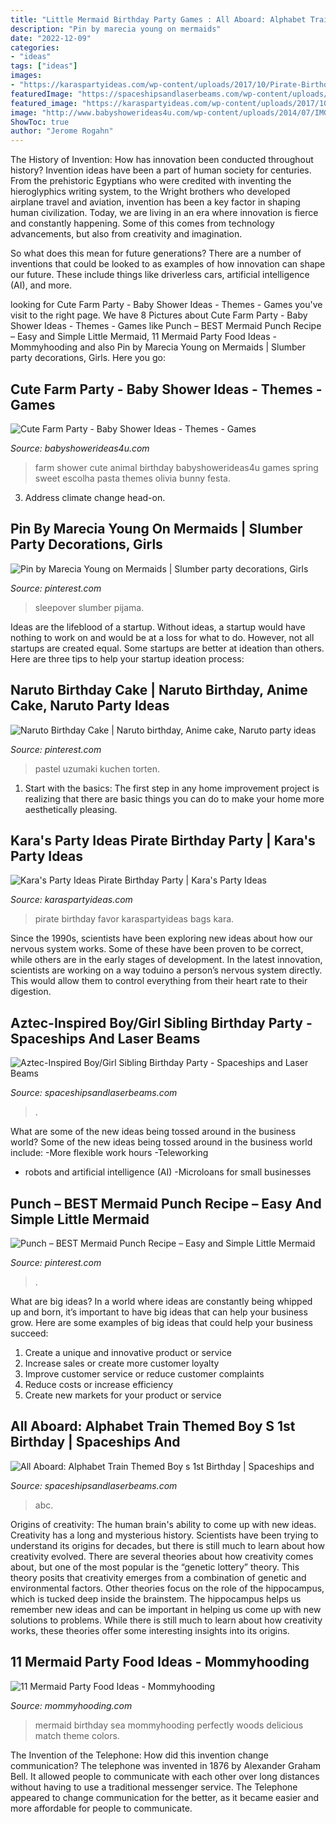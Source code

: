 ```yaml
---
title: "Little Mermaid Birthday Party Games : All Aboard: Alphabet Train Themed Boy S 1st Birthday"
description: "Pin by marecia young on mermaids"
date: "2022-12-09"
categories:
- "ideas"
tags: ["ideas"]
images:
- "https://karaspartyideas.com/wp-content/uploads/2017/10/Pirate-Birthday-Party-via-Karas-Party-Ideas-KarasPartyIdeas.com16.jpg"
featuredImage: "https://spaceshipsandlaserbeams.com/wp-content/uploads/2015/09/boy-and-girl-aztec-birthday-party-ideas.jpg"
featured_image: "https://karaspartyideas.com/wp-content/uploads/2017/10/Pirate-Birthday-Party-via-Karas-Party-Ideas-KarasPartyIdeas.com16.jpg"
image: "http://www.babyshowerideas4u.com/wp-content/uploads/2014/07/IMG_2015-2E-682x1024.jpg"
ShowToc: true
author: "Jerome Rogahn"
---
```



The History of Invention: How has innovation been conducted throughout history?
Invention ideas have been a part of human society for centuries. From the prehistoric Egyptians who were credited with inventing the hieroglyphics writing system, to the Wright brothers who developed airplane travel and aviation, invention has been a key factor in shaping human civilization. 
Today, we are living in an era where innovation is fierce and constantly happening. Some of this comes from technology advancements, but also from creativity and imagination. 

So what does this mean for future generations? There are a number of inventions that could be looked to as examples of how innovation can shape our future. These include things like driverless cars, artificial intelligence (AI), and more.

	

		
looking for Cute Farm Party - Baby Shower Ideas - Themes - Games you've visit to the right page. We have 8 Pictures about Cute Farm Party - Baby Shower Ideas - Themes - Games like Punch – BEST Mermaid Punch Recipe – Easy and Simple Little Mermaid, 11 Mermaid Party Food Ideas - Mommyhooding and also Pin by Marecia Young on Mermaids | Slumber party decorations, Girls. Here you go:
		
    
## Cute Farm Party - Baby Shower Ideas - Themes - Games

<img loading=lazy src="http://www.babyshowerideas4u.com/wp-content/uploads/2014/07/IMG_2015-2E-682x1024.jpg" onerror="this.onerror=null;this.src='https://tse1.mm.bing.net/th?id=OIP.9hG65VvDezwlY1g4MOQc2QHaLH&amp;pid=15.1';" alt="Cute Farm Party - Baby Shower Ideas - Themes - Games">

_Source: babyshowerideas4u.com_

>farm shower cute animal birthday babyshowerideas4u games spring sweet escolha pasta themes olivia bunny festa. 

	

3. Address climate change head-on. 

    
## Pin By Marecia Young On Mermaids | Slumber Party Decorations, Girls

<img loading=lazy src="https://i.pinimg.com/736x/52/b1/21/52b121bee40b9590bc330c80e2f59f3e.jpg" onerror="this.onerror=null;this.src='https://tse1.mm.bing.net/th?id=OIP.bHoVNmhVlKEQzYq7rM1ekQHaJ4&amp;pid=15.1';" alt="Pin by Marecia Young on Mermaids | Slumber party decorations, Girls">

_Source: pinterest.com_

>sleepover slumber pijama. 

	

Ideas are the lifeblood of a startup. Without ideas, a startup would have nothing to work on and would be at a loss for what to do. However, not all startups are created equal. Some startups are better at ideation than others. Here are three tips to help your startup ideation process:

    
## Naruto Birthday Cake | Naruto Birthday, Anime Cake, Naruto Party Ideas

<img loading=lazy src="https://i.pinimg.com/736x/f8/b7/98/f8b79816875e8183a53dff77eff3c105.jpg" onerror="this.onerror=null;this.src='https://tse4.mm.bing.net/th?id=OIP.mgknPv-n5XCNwJ-g-0UpggHaKt&amp;pid=15.1';" alt="Naruto Birthday Cake | Naruto birthday, Anime cake, Naruto party ideas">

_Source: pinterest.com_

>pastel uzumaki kuchen torten. 

	

1. Start with the basics: The first step in any home improvement project is realizing that there are basic things you can do to make your home more aesthetically pleasing.

    
## Kara&#039;s Party Ideas Pirate Birthday Party | Kara&#039;s Party Ideas

<img loading=lazy src="https://karaspartyideas.com/wp-content/uploads/2017/10/Pirate-Birthday-Party-via-Karas-Party-Ideas-KarasPartyIdeas.com16.jpg" onerror="this.onerror=null;this.src='https://tse3.mm.bing.net/th?id=OIP.00f9bL97kIqEzAuPGW83cAHaJ3&amp;pid=15.1';" alt="Kara&#039;s Party Ideas Pirate Birthday Party | Kara&#039;s Party Ideas">

_Source: karaspartyideas.com_

>pirate birthday favor karaspartyideas bags kara. 

	

Since the 1990s, scientists have been exploring new ideas about how our nervous system works. Some of these have been proven to be correct, while others are in the early stages of development. In the latest innovation, scientists are working on a way toduino a person’s nervous system directly. This would allow them to control everything from their heart rate to their digestion.

    
## Aztec-Inspired Boy/Girl Sibling Birthday Party - Spaceships And Laser Beams

<img loading=lazy src="https://spaceshipsandlaserbeams.com/wp-content/uploads/2015/09/boy-and-girl-aztec-birthday-party-ideas.jpg" onerror="this.onerror=null;this.src='https://tse3.mm.bing.net/th?id=OIP.0g8xAaWTTzM6-O4OI2HhugHaLH&amp;pid=15.1';" alt="Aztec-Inspired Boy/Girl Sibling Birthday Party - Spaceships and Laser Beams">

_Source: spaceshipsandlaserbeams.com_

>. 

	

What are some of the new ideas being tossed around in the business world?
Some of the new ideas being tossed around in the business world include: 
-More flexible work hours 
-Teleworking 
- robots and artificial intelligence (AI) 
-Microloans for small businesses

    
## Punch – BEST Mermaid Punch Recipe – Easy And Simple Little Mermaid

<img loading=lazy src="https://i.pinimg.com/736x/ef/39/bf/ef39bf83eda175cbc072393d1f60dee8.jpg" onerror="this.onerror=null;this.src='https://tse3.mm.bing.net/th?id=OIP.X_pMmJ-c8SE1Gv9kHvNieQHaNO&amp;pid=15.1';" alt="Punch – BEST Mermaid Punch Recipe – Easy and Simple Little Mermaid">

_Source: pinterest.com_

>. 

	

What are big ideas?
In a world where ideas are constantly being whipped up and born, it’s important to have big ideas that can help your business grow. Here are some examples of big ideas that could help your business succeed: 
1. Create a unique and innovative product or service 
2. Increase sales or create more customer loyalty 
3. Improve customer service or reduce customer complaints 
4. Reduce costs or increase efficiency 
5. Create new markets for your product or service 

    
## All Aboard: Alphabet Train Themed Boy S 1st Birthday | Spaceships And

<img loading=lazy src="https://spaceshipsandlaserbeams.com/wp-content/uploads/2015/09/alphabet-train-first-birthday-party-ideas-boys.jpg" onerror="this.onerror=null;this.src='https://tse3.mm.bing.net/th?id=OIP.EN8ktc5An97AE6zTe4Y5UQHaLH&amp;pid=15.1';" alt="All Aboard: Alphabet Train Themed Boy s 1st Birthday | Spaceships and">

_Source: spaceshipsandlaserbeams.com_

>abc. 

	

Origins of creativity: The human brain's ability to come up with new ideas.
Creativity has a long and mysterious history. Scientists have been trying to understand its origins for decades, but there is still much to learn about how creativity evolved. There are several theories about how creativity comes about, but one of the most popular is the “genetic lottery” theory. This theory posits that creativity emerges from a combination of genetic and environmental factors. Other theories focus on the role of the hippocampus, which is tucked deep inside the brainstem. The hippocampus helps us remember new ideas and can be important in helping us come up with new solutions to problems. While there is still much to learn about how creativity works, these theories offer some interesting insights into its origins.

    
## 11 Mermaid Party Food Ideas - Mommyhooding

<img loading=lazy src="http://www.mommyhooding.com/wp-content/uploads/2018/10/mermaidfood2.jpg" onerror="this.onerror=null;this.src='https://tse2.mm.bing.net/th?id=OIP.YRnkFEAVBCIUU1hAnAELEQHaLH&amp;pid=15.1';" alt="11 Mermaid Party Food Ideas - Mommyhooding">

_Source: mommyhooding.com_

>mermaid birthday sea mommyhooding perfectly woods delicious match theme colors. 

	

The Invention of the Telephone: How did this invention change communication?
The telephone was invented in 1876 by Alexander Graham Bell. It allowed people to communicate with each other over long distances without having to use a traditional messenger service. The Telephone appeared to change communication for the better, as it became easier and more affordable for people to communicate.

